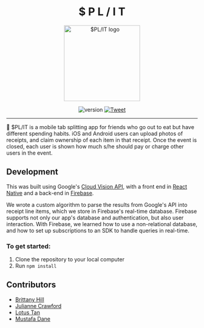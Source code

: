 <h1 align="center">$ P L / I T</h1>

<div align="center">
<img width="200" height="200" src="https://bit.ly/2TXwoEv" alt="$PL/IT logo">

![version](https://img.shields.io/badge/version-1.0.0-blue.svg?maxAge=2592000)
<a href="https://twitter.com/intent/tweet?text=Look%20at%20this%20awesome%20tab%20splitting%20app%20I%20found!%20https://github.com/SPL-IT-app/spl.it">
    <img src="https://img.shields.io/twitter/url/https/github.com/angular-medellin/meetup.svg?style=social" alt="Tweet">
</a>

</div>

---
🔪 $PL/IT is a mobile tab splitting app for friends who go out to eat but have different spending habits. iOS and Android users can upload photos of receipts, and claim ownership of each item in that receipt. Once the event is closed, each user is shown how much s/he should pay or charge other users in the event.

## Development
This was built using Google's [Cloud Vision API](https://cloud.google.com/vision/docs/ocr), with a front end in [React Native](https://facebook.github.io/react-native/) and a back-end in [Firebase](https://firebase.google.com/). 

We wrote a custom algorithm to parse the results from Google's API into receipt line items, which we store in Firebase's real-time database. Firebase supports not only our app's database and authentication, but also user interaction. With Firebase, we learned how to use a non-relational database, and how to set up subscriptions to an SDK to handle queries in real-time.

### To get started:
1. Clone the repository to your local computer
2. Run `npm install`

## Contributors
* [Brittany Hill](https://github.com/ibrittanyhill)
* [Julianne Crawford](https://github.com/juliannemarik)
* [Lotus Tan](https://github.com/lotust)
* [Mustafa Dane](https://github.com/mustafadane)
